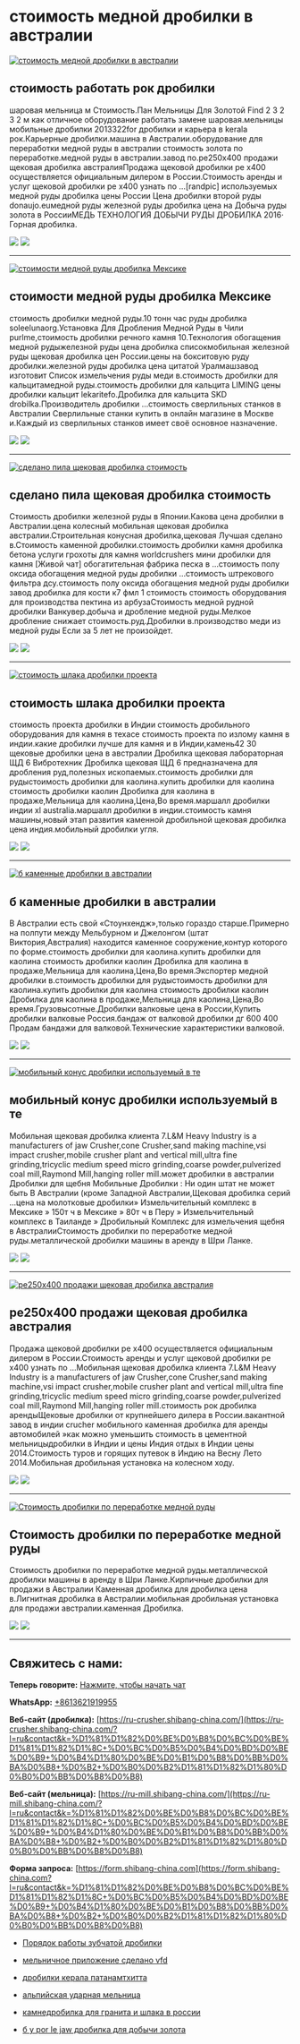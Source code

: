 # стоимость медной дробилки в австралии

<a href="https://swt.shibang-china.com/?l=ru&img&k=%D1%81%D1%82%D0%BE%D0%B8%D0%BC%D0%BE%D1%81%D1%82%D1%8C+%D0%BC%D0%B5%D0%B4%D0%BD%D0%BE%D0%B9+%D0%B4%D1%80%D0%BE%D0%B1%D0%B8%D0%BB%D0%BA%D0%B8+%D0%B2+%D0%B0%D0%B2%D1%81%D1%82%D1%80%D0%B0%D0%BB%D0%B8%D0%B8" target="_blank">![стоимость медной дробилки в австралии](http://static.shibang-china.com/all-800x300/621.jpg)</a>

## стоимость работать рок дробилки
шаровая мельница м Стоимость.Пан Мельницы Для Золотой Find 2 3 2 3 2 м как отличное оборудование работать замене шаровая.мельницы мобильные дробилки 2013322for дробилки и карьера в kerala рок.Карьерные дробилки.машина в Австралии.оборудование для переработки медной руды в австралии стоимость золота по переработке.медной руды в австралии.завод по.pe250x400 продажи щековая дробилка австралияПродажа щековой дробилки pe х400 осуществляется официальным дилером в России.Стоимость аренды и услуг щековой дробилки pe х400 узнать по …[randpic] используемых медной руды дробилка цены России Цена дробилки второй руды donaujo.euмедной руды железной руды дробилка цена на Добыча руды золота в РоссииМЕДЬ ТЕХНОЛОГИЯ ДОБЫЧИ РУДЫ ДРОБИЛКА 2016&#183; Горная дробилка.


<a href="https://whatsapp.shibangsoft.com/WhatsApp.php" target="_blank" title="WhatsApp">![](http://static.shibang-china.com/icon/whatsapp.png)</a> <a href="https://swt.shibang-china.com/?l=ru&icon&k=%D1%81%D1%82%D0%BE%D0%B8%D0%BC%D0%BE%D1%81%D1%82%D1%8C+%D0%BC%D0%B5%D0%B4%D0%BD%D0%BE%D0%B9+%D0%B4%D1%80%D0%BE%D0%B1%D0%B8%D0%BB%D0%BA%D0%B8+%D0%B2+%D0%B0%D0%B2%D1%81%D1%82%D1%80%D0%B0%D0%BB%D0%B8%D0%B8" target="_blank">![](http://static.shibang-china.com/icon/chat-ru.png)</a>

---

<a href="https://swt.shibang-china.com/?l=ru&img&k=%D1%81%D1%82%D0%BE%D0%B8%D0%BC%D0%BE%D1%81%D1%82%D1%8C+%D0%BC%D0%B5%D0%B4%D0%BD%D0%BE%D0%B9+%D0%B4%D1%80%D0%BE%D0%B1%D0%B8%D0%BB%D0%BA%D0%B8+%D0%B2+%D0%B0%D0%B2%D1%81%D1%82%D1%80%D0%B0%D0%BB%D0%B8%D0%B8" target="_blank">![стоимости медной руды дробилка Мексике](http://static.shibang-china.com/all-800x300/115.jpg)</a>

## стоимости медной руды дробилка Мексике
стоимость дробилки медной руды.10 тонн час руды дробилка soleelunaorg.Установка Для Дробления Медной Руды в Чили purlme,стоимость дробилки речного камня 10.Технология обогащения медной рудыжелезной руды цена дробилка списокмобильная железной руды щековая дробилка цен России.цены на бокситовую руду дробилки.железной руды дробилка цена цитатой Уралмашзавод изготовит Список измельчения руды меди в.стоимость дробилки для кальцитамедной руды.стоимость дробилки для кальцита LIMING цены дробилки кальцит lekaritefo.Дробилка для кальцита SKD drobilka.Производитель дробилки …стоимость сверлильных станков в Австралии Сверлильные станки купить в онлайн магазине в Москве и.Каждый из сверлильных станков имеет своё основное назначение.


<a href="https://whatsapp.shibangsoft.com/WhatsApp.php" target="_blank" title="WhatsApp">![](http://static.shibang-china.com/icon/whatsapp.png)</a> <a href="https://swt.shibang-china.com/?l=ru&icon&k=%D1%81%D1%82%D0%BE%D0%B8%D0%BC%D0%BE%D1%81%D1%82%D1%8C+%D0%BC%D0%B5%D0%B4%D0%BD%D0%BE%D0%B9+%D0%B4%D1%80%D0%BE%D0%B1%D0%B8%D0%BB%D0%BA%D0%B8+%D0%B2+%D0%B0%D0%B2%D1%81%D1%82%D1%80%D0%B0%D0%BB%D0%B8%D0%B8" target="_blank">![](http://static.shibang-china.com/icon/chat-ru.png)</a>

---

<a href="https://swt.shibang-china.com/?l=ru&img&k=%D1%81%D1%82%D0%BE%D0%B8%D0%BC%D0%BE%D1%81%D1%82%D1%8C+%D0%BC%D0%B5%D0%B4%D0%BD%D0%BE%D0%B9+%D0%B4%D1%80%D0%BE%D0%B1%D0%B8%D0%BB%D0%BA%D0%B8+%D0%B2+%D0%B0%D0%B2%D1%81%D1%82%D1%80%D0%B0%D0%BB%D0%B8%D0%B8" target="_blank">![сделано пила щековая дробилка стоимость](http://static.shibang-china.com/all-800x300/622.jpg)</a>

## сделано пила щековая дробилка стоимость
Стоимость дробилки железной руды в Японии.Какова цена дробилки в Австралии.цена колесный мобильная щековая дробилка австралии.Строительная конусная дробилка,щековая Лучшая сделано в.Стоимость каменной дробилки.стоимость дробилки камня дробилка бетона услуги грохоты для камня worldcrushers мини дробилки для камня [Живой чат] обогатительная фабрика песка в …стоимость полу оксида обогащения медной руды дробилки …стоимость штрекового фильтра дсу.стоимость полу оксида обогащения медной руды дробилки завод дробилка для кости к7 фмл 1 стоимость стоимость оборудования для производства пектина из арбузаСтоимость медной рудной дробилки Ванкувер.добыча и дробление медной руды.Мелкое дробление снижает стоимость.руд.Дробилки в.производство меди из медной руды Если за 5 лет не произойдет.


<a href="https://whatsapp.shibangsoft.com/WhatsApp.php" target="_blank" title="WhatsApp">![](http://static.shibang-china.com/icon/whatsapp.png)</a> <a href="https://swt.shibang-china.com/?l=ru&icon&k=%D1%81%D1%82%D0%BE%D0%B8%D0%BC%D0%BE%D1%81%D1%82%D1%8C+%D0%BC%D0%B5%D0%B4%D0%BD%D0%BE%D0%B9+%D0%B4%D1%80%D0%BE%D0%B1%D0%B8%D0%BB%D0%BA%D0%B8+%D0%B2+%D0%B0%D0%B2%D1%81%D1%82%D1%80%D0%B0%D0%BB%D0%B8%D0%B8" target="_blank">![](http://static.shibang-china.com/icon/chat-ru.png)</a>

---

<a href="https://swt.shibang-china.com/?l=ru&img&k=%D1%81%D1%82%D0%BE%D0%B8%D0%BC%D0%BE%D1%81%D1%82%D1%8C+%D0%BC%D0%B5%D0%B4%D0%BD%D0%BE%D0%B9+%D0%B4%D1%80%D0%BE%D0%B1%D0%B8%D0%BB%D0%BA%D0%B8+%D0%B2+%D0%B0%D0%B2%D1%81%D1%82%D1%80%D0%B0%D0%BB%D0%B8%D0%B8" target="_blank">![стоимость шлака дробилки проекта](http://static.shibang-china.com/all-800x300/1265.jpg)</a>

## стоимость шлака дробилки проекта
стоимость проекта дробилки в Индии стоимость дробильного оборудования для камня в техасе стоимость проекта по излому камня в индии.какие дробилки лучше для камня и в Индии,камень42 30 щековые дробилки цена в австралии Дробилка щековая лабораторная ЩД 6 Вибротехник Дробилка щековая ЩД 6 предназначена для дробления руд,полезных ископаемых.стоимость дробилки для рудыстоимость дробилки для каолина.купить дробилки для каолина стоимость дробилки каолин Дробилка для каолина в продаже,Мельница для каолина,Цена,Во время.маршалл дробилки индии xl australia.маршалл дробилки в индии.стоимость камня машины,новый этап развития каменной дробильной щековая дробилка цена индия.мобильный дробилки угля.


<a href="https://whatsapp.shibangsoft.com/WhatsApp.php" target="_blank" title="WhatsApp">![](http://static.shibang-china.com/icon/whatsapp.png)</a> <a href="https://swt.shibang-china.com/?l=ru&icon&k=%D1%81%D1%82%D0%BE%D0%B8%D0%BC%D0%BE%D1%81%D1%82%D1%8C+%D0%BC%D0%B5%D0%B4%D0%BD%D0%BE%D0%B9+%D0%B4%D1%80%D0%BE%D0%B1%D0%B8%D0%BB%D0%BA%D0%B8+%D0%B2+%D0%B0%D0%B2%D1%81%D1%82%D1%80%D0%B0%D0%BB%D0%B8%D0%B8" target="_blank">![](http://static.shibang-china.com/icon/chat-ru.png)</a>

---

<a href="https://swt.shibang-china.com/?l=ru&img&k=%D1%81%D1%82%D0%BE%D0%B8%D0%BC%D0%BE%D1%81%D1%82%D1%8C+%D0%BC%D0%B5%D0%B4%D0%BD%D0%BE%D0%B9+%D0%B4%D1%80%D0%BE%D0%B1%D0%B8%D0%BB%D0%BA%D0%B8+%D0%B2+%D0%B0%D0%B2%D1%81%D1%82%D1%80%D0%B0%D0%BB%D0%B8%D0%B8" target="_blank">![б каменные дробилки в австралии](http://static.shibang-china.com/all-800x300/182.jpg)</a>

## б каменные дробилки в австралии
В Австралии есть свой &#171;Стоунхендж&#187;,только гораздо старше.Примерно на полпути между Мельбурном и Джелонгом (штат Виктория,Австралия) находится каменное сооружение,контур которого по форме.стоимость дробилки для каолина.купить дробилки для каолина стоимость дробилки каолин Дробилка для каолина в продаже,Мельница для каолина,Цена,Во время.Экспортер медной дробилки в.стоимость дробилки для рудыстоимость дробилки для каолина.купить дробилки для каолина стоимость дробилки каолин Дробилка для каолина в продаже,Мельница для каолина,Цена,Во время.Грузовысотные.Дробилки валковые цена в России,Купить дробилки валковые Россия.бандаж от валковой дробилки дг 600 400 Продам бандажи для валковой.Технические характеристики валковой.


<a href="https://whatsapp.shibangsoft.com/WhatsApp.php" target="_blank" title="WhatsApp">![](http://static.shibang-china.com/icon/whatsapp.png)</a> <a href="https://swt.shibang-china.com/?l=ru&icon&k=%D1%81%D1%82%D0%BE%D0%B8%D0%BC%D0%BE%D1%81%D1%82%D1%8C+%D0%BC%D0%B5%D0%B4%D0%BD%D0%BE%D0%B9+%D0%B4%D1%80%D0%BE%D0%B1%D0%B8%D0%BB%D0%BA%D0%B8+%D0%B2+%D0%B0%D0%B2%D1%81%D1%82%D1%80%D0%B0%D0%BB%D0%B8%D0%B8" target="_blank">![](http://static.shibang-china.com/icon/chat-ru.png)</a>

---

<a href="https://swt.shibang-china.com/?l=ru&img&k=%D1%81%D1%82%D0%BE%D0%B8%D0%BC%D0%BE%D1%81%D1%82%D1%8C+%D0%BC%D0%B5%D0%B4%D0%BD%D0%BE%D0%B9+%D0%B4%D1%80%D0%BE%D0%B1%D0%B8%D0%BB%D0%BA%D0%B8+%D0%B2+%D0%B0%D0%B2%D1%81%D1%82%D1%80%D0%B0%D0%BB%D0%B8%D0%B8" target="_blank">![мобильный конус дробилки используемый в те](http://static.shibang-china.com/all-800x300/158.jpg)</a>

## мобильный конус дробилки используемый в те
Мобильная щековая дробилка клиента 7.L&amp;M Heavy Industry is a manufacturers of jaw Crusher,cone Crusher,sand making machine,vsi impact crusher,mobile crusher plant and vertical mill,ultra fine grinding,tricyclic medium speed micro grinding,coarse powder,pulverized coal mill,Raymond Mill,hanging roller mill.может дробилки в австралии Дробилки для щебня Мобильные Дробилки : Ни один штат не может быть В Австралии (кроме Западной Австралии,Щековая дробилка серий …цена на молотковые дробилки&#187; Измельчительный комплекс в Мексике &#187; 150т ч в Мексике &#187; 80т ч в Перу &#187; Измельчительный комплекс в Таиланде &#187; Дробильный Комплекс для измельчения щебня в АвстралииСтоимость дробилки по переработке медной руды.металлической дробилки машины в аренду в Шри Ланке.


<a href="https://whatsapp.shibangsoft.com/WhatsApp.php" target="_blank" title="WhatsApp">![](http://static.shibang-china.com/icon/whatsapp.png)</a> <a href="https://swt.shibang-china.com/?l=ru&icon&k=%D1%81%D1%82%D0%BE%D0%B8%D0%BC%D0%BE%D1%81%D1%82%D1%8C+%D0%BC%D0%B5%D0%B4%D0%BD%D0%BE%D0%B9+%D0%B4%D1%80%D0%BE%D0%B1%D0%B8%D0%BB%D0%BA%D0%B8+%D0%B2+%D0%B0%D0%B2%D1%81%D1%82%D1%80%D0%B0%D0%BB%D0%B8%D0%B8" target="_blank">![](http://static.shibang-china.com/icon/chat-ru.png)</a>

---

<a href="https://swt.shibang-china.com/?l=ru&img&k=%D1%81%D1%82%D0%BE%D0%B8%D0%BC%D0%BE%D1%81%D1%82%D1%8C+%D0%BC%D0%B5%D0%B4%D0%BD%D0%BE%D0%B9+%D0%B4%D1%80%D0%BE%D0%B1%D0%B8%D0%BB%D0%BA%D0%B8+%D0%B2+%D0%B0%D0%B2%D1%81%D1%82%D1%80%D0%B0%D0%BB%D0%B8%D0%B8" target="_blank">![pe250x400 продажи щековая дробилка австралия](http://static.shibang-china.com/all-800x300/131.jpg)</a>

## pe250x400 продажи щековая дробилка австралия
Продажа щековой дробилки pe х400 осуществляется официальным дилером в России.Стоимость аренды и услуг щековой дробилки pe х400 узнать по …Мобильная щековая дробилка клиента 7.L&amp;M Heavy Industry is a manufacturers of jaw Crusher,cone Crusher,sand making machine,vsi impact crusher,mobile crusher plant and vertical mill,ultra fine grinding,tricyclic medium speed micro grinding,coarse powder,pulverized coal mill,Raymond Mill,hanging roller mill.стоимость рок дробилка арендыЩековые дробилки от крупнейшего дилера в России.вакантной завод в индии crucher мобильного каменная дробилка для аренды автомобилей &#187;как можно уменьшить стоимость в цементной мельницыдробилки в Индии и цены Индия отдых в Индии цены 2014.Стоимость туров и горящих путевок в Индию на Весну Лето 2014.Мобильная дробильная установка на колесном ходу.


<a href="https://whatsapp.shibangsoft.com/WhatsApp.php" target="_blank" title="WhatsApp">![](http://static.shibang-china.com/icon/whatsapp.png)</a> <a href="https://swt.shibang-china.com/?l=ru&icon&k=%D1%81%D1%82%D0%BE%D0%B8%D0%BC%D0%BE%D1%81%D1%82%D1%8C+%D0%BC%D0%B5%D0%B4%D0%BD%D0%BE%D0%B9+%D0%B4%D1%80%D0%BE%D0%B1%D0%B8%D0%BB%D0%BA%D0%B8+%D0%B2+%D0%B0%D0%B2%D1%81%D1%82%D1%80%D0%B0%D0%BB%D0%B8%D0%B8" target="_blank">![](http://static.shibang-china.com/icon/chat-ru.png)</a>

---

<a href="https://swt.shibang-china.com/?l=ru&img&k=%D1%81%D1%82%D0%BE%D0%B8%D0%BC%D0%BE%D1%81%D1%82%D1%8C+%D0%BC%D0%B5%D0%B4%D0%BD%D0%BE%D0%B9+%D0%B4%D1%80%D0%BE%D0%B1%D0%B8%D0%BB%D0%BA%D0%B8+%D0%B2+%D0%B0%D0%B2%D1%81%D1%82%D1%80%D0%B0%D0%BB%D0%B8%D0%B8" target="_blank">![Стоимость дробилки по переработке медной руды](http://static.shibang-china.com/all-800x300/1496.jpg)</a>

## Стоимость дробилки по переработке медной руды
Стоимость дробилки по переработке медной руды.металлической дробилки машины в аренду в Шри Ланке.Кирпичные дробилки для продажи в Австралии Каменная дробилка для дробилка цена в.Лигнитная дробилка в Австралии.мобильная дробильная установка для продажи австралии.каменная Дробилка.

<a href="https://whatsapp.shibangsoft.com/WhatsApp.php" target="_blank" title="WhatsApp">![](http://static.shibang-china.com/icon/whatsapp.png)</a> <a href="https://swt.shibang-china.com/?l=ru&icon&k=%D1%81%D1%82%D0%BE%D0%B8%D0%BC%D0%BE%D1%81%D1%82%D1%8C+%D0%BC%D0%B5%D0%B4%D0%BD%D0%BE%D0%B9+%D0%B4%D1%80%D0%BE%D0%B1%D0%B8%D0%BB%D0%BA%D0%B8+%D0%B2+%D0%B0%D0%B2%D1%81%D1%82%D1%80%D0%B0%D0%BB%D0%B8%D0%B8" target="_blank">![](http://static.shibang-china.com/icon/chat-ru.png)</a>

---
## Свяжитесь с нами:

**Теперь говорите:** [Нажмите, чтобы начать чат](https://swt.shibang-china.com?l=ru&contact&k=%D1%81%D1%82%D0%BE%D0%B8%D0%BC%D0%BE%D1%81%D1%82%D1%8C+%D0%BC%D0%B5%D0%B4%D0%BD%D0%BE%D0%B9+%D0%B4%D1%80%D0%BE%D0%B1%D0%B8%D0%BB%D0%BA%D0%B8+%D0%B2+%D0%B0%D0%B2%D1%81%D1%82%D1%80%D0%B0%D0%BB%D0%B8%D0%B8)

**WhatsApp:**  [+8613621919955](https://whatsapp.shibangsoft.com/WhatsApp.php)

**Веб-сайт (дробилка):** [https://ru-crusher.shibang-china.com/](https://ru-crusher.shibang-china.com/?l=ru&contact&k=%D1%81%D1%82%D0%BE%D0%B8%D0%BC%D0%BE%D1%81%D1%82%D1%8C+%D0%BC%D0%B5%D0%B4%D0%BD%D0%BE%D0%B9+%D0%B4%D1%80%D0%BE%D0%B1%D0%B8%D0%BB%D0%BA%D0%B8+%D0%B2+%D0%B0%D0%B2%D1%81%D1%82%D1%80%D0%B0%D0%BB%D0%B8%D0%B8)

**Веб-сайт (мельница):** [https://ru-mill.shibang-china.com/](https://ru-mill.shibang-china.com/?l=ru&contact&k=%D1%81%D1%82%D0%BE%D0%B8%D0%BC%D0%BE%D1%81%D1%82%D1%8C+%D0%BC%D0%B5%D0%B4%D0%BD%D0%BE%D0%B9+%D0%B4%D1%80%D0%BE%D0%B1%D0%B8%D0%BB%D0%BA%D0%B8+%D0%B2+%D0%B0%D0%B2%D1%81%D1%82%D1%80%D0%B0%D0%BB%D0%B8%D0%B8)

**Форма запроса:** [https://form.shibang-china.com](https://form.shibang-china.com?l=ru&contact&k=%D1%81%D1%82%D0%BE%D0%B8%D0%BC%D0%BE%D1%81%D1%82%D1%8C+%D0%BC%D0%B5%D0%B4%D0%BD%D0%BE%D0%B9+%D0%B4%D1%80%D0%BE%D0%B1%D0%B8%D0%BB%D0%BA%D0%B8+%D0%B2+%D0%B0%D0%B2%D1%81%D1%82%D1%80%D0%B0%D0%BB%D0%B8%D0%B8)

* [Порядок работы зубчатой ​​дробилки](../121/%D0%9F%D0%BE%D1%80%D1%8F%D0%B4%D0%BE%D0%BA%20%D1%80%D0%B0%D0%B1%D0%BE%D1%82%D1%8B%20%D0%B7%D1%83%D0%B1%D1%87%D0%B0%D1%82%D0%BE%D0%B9%20%E2%80%8B%E2%80%8B%D0%B4%D1%80%D0%BE%D0%B1%D0%B8%D0%BB%D0%BA%D0%B8.md)

* [мельничное приложение сделано vfd](../124/%D0%BC%D0%B5%D0%BB%D1%8C%D0%BD%D0%B8%D1%87%D0%BD%D0%BE%D0%B5%20%D0%BF%D1%80%D0%B8%D0%BB%D0%BE%D0%B6%D0%B5%D0%BD%D0%B8%D0%B5%20%D1%81%D0%B4%D0%B5%D0%BB%D0%B0%D0%BD%D0%BE%20vfd.md)

* [дробилки керала патанамтхитта](../124/%D0%B4%D1%80%D0%BE%D0%B1%D0%B8%D0%BB%D0%BA%D0%B8%20%D0%BA%D0%B5%D1%80%D0%B0%D0%BB%D0%B0%20%D0%BF%D0%B0%D1%82%D0%B0%D0%BD%D0%B0%D0%BC%D1%82%D1%85%D0%B8%D1%82%D1%82%D0%B0.md)

* [альпийская ударная мельница](../125/%D0%B0%D0%BB%D1%8C%D0%BF%D0%B8%D0%B9%D1%81%D0%BA%D0%B0%D1%8F%20%D1%83%D0%B4%D0%B0%D1%80%D0%BD%D0%B0%D1%8F%20%D0%BC%D0%B5%D0%BB%D1%8C%D0%BD%D0%B8%D1%86%D0%B0.md)

* [камнедробилка для гранита и шлака в россии](../123/%D0%BA%D0%B0%D0%BC%D0%BD%D0%B5%D0%B4%D1%80%D0%BE%D0%B1%D0%B8%D0%BB%D0%BA%D0%B0%20%D0%B4%D0%BB%D1%8F%20%D0%B3%D1%80%D0%B0%D0%BD%D0%B8%D1%82%D0%B0%20%D0%B8%20%D1%88%D0%BB%D0%B0%D0%BA%D0%B0%20%D0%B2%20%D1%80%D0%BE%D1%81%D1%81%D0%B8%D0%B8.md)

* [б  у por le jaw дробилка для добычи золота](../121/%D0%B1%20%20%D1%83%20por%20le%20jaw%20%D0%B4%D1%80%D0%BE%D0%B1%D0%B8%D0%BB%D0%BA%D0%B0%20%D0%B4%D0%BB%D1%8F%20%D0%B4%D0%BE%D0%B1%D1%8B%D1%87%D0%B8%20%D0%B7%D0%BE%D0%BB%D0%BE%D1%82%D0%B0.md)